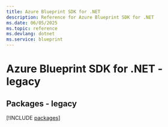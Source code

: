 ```yaml
---
title: Azure Blueprint SDK for .NET
description: Reference for Azure Blueprint SDK for .NET
ms.date: 06/05/2025
ms.topic: reference
ms.devlang: dotnet
ms.service: blueprint
---
```

# Azure Blueprint SDK for .NET - legacy
## Packages - legacy
[!INCLUDE [packages](blueprint-index.md)]
